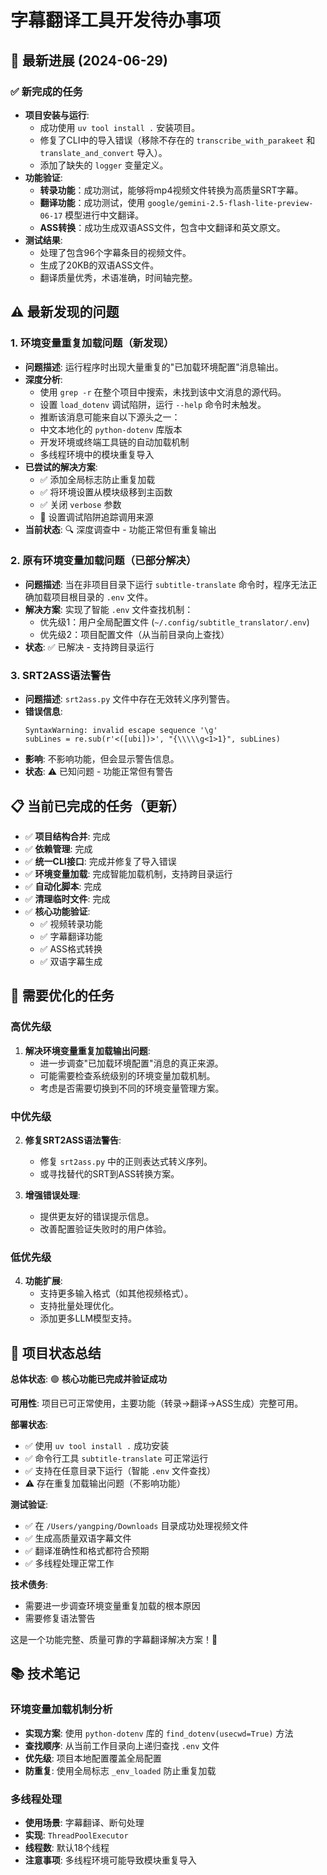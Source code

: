 # 字幕翻译工具开发待办事项

## 🎉 最新进展 (2024-06-29)

### ✅ 新完成的任务

-   **项目安装与运行**:
    -   成功使用 `uv tool install .` 安装项目。
    -   修复了CLI中的导入错误（移除不存在的 `transcribe_with_parakeet` 和 `translate_and_convert` 导入）。
    -   添加了缺失的 `logger` 变量定义。
-   **功能验证**:
    -   **转录功能**：成功测试，能够将mp4视频文件转换为高质量SRT字幕。
    -   **翻译功能**：成功测试，使用 `google/gemini-2.5-flash-lite-preview-06-17` 模型进行中文翻译。
    -   **ASS转换**：成功生成双语ASS文件，包含中文翻译和英文原文。
-   **测试结果**:
    -   处理了包含96个字幕条目的视频文件。
    -   生成了20KB的双语ASS文件。
    -   翻译质量优秀，术语准确，时间轴完整。

## ⚠️ 最新发现的问题

### 1. 环境变量重复加载问题（新发现）
-   **问题描述**: 运行程序时出现大量重复的"已加载环境配置"消息输出。
-   **深度分析**: 
    -   使用 `grep -r` 在整个项目中搜索，未找到该中文消息的源代码。
    -   设置 `load_dotenv` 调试陷阱，运行 `--help` 命令时未触发。
    -   推断该消息可能来自以下源头之一：
      - 中文本地化的 `python-dotenv` 库版本
      - 开发环境或终端工具链的自动加载机制
      - 多线程环境中的模块重复导入
-   **已尝试的解决方案**:
    -   ✅ 添加全局标志防止重复加载
    -   ✅ 将环境设置从模块级移到主函数
    -   ✅ 关闭 `verbose` 参数
    -   🔄 设置调试陷阱追踪调用来源
-   **当前状态**: 🔍 深度调查中 - 功能正常但有重复输出

### 2. 原有环境变量加载问题（已部分解决）
-   **问题描述**: 当在非项目目录下运行 `subtitle-translate` 命令时，程序无法正确加载项目根目录的 `.env` 文件。
-   **解决方案**: 实现了智能 `.env` 文件查找机制：
    -   优先级1：用户全局配置文件 (`~/.config/subtitle_translator/.env`)
    -   优先级2：项目配置文件（从当前目录向上查找）
-   **状态**: ✅ 已解决 - 支持跨目录运行

### 3. SRT2ASS语法警告
-   **问题描述**: `srt2ass.py` 文件中存在无效转义序列警告。
-   **错误信息**: 
    ```
    SyntaxWarning: invalid escape sequence '\g'
    subLines = re.sub(r'<([ubi])>', "{\\\\\g<1>1}", subLines)
    ```
-   **影响**: 不影响功能，但会显示警告信息。
-   **状态**: ⚠️ 已知问题 - 功能正常但有警告

## 📋 当前已完成的任务（更新）

-   ✅ **项目结构合并**: 完成
-   ✅ **依赖管理**: 完成
-   ✅ **统一CLI接口**: 完成并修复了导入错误
-   ✅ **环境变量加载**: 完成智能加载机制，支持跨目录运行
-   ✅ **自动化脚本**: 完成
-   ✅ **清理临时文件**: 完成
-   ✅ **核心功能验证**: 
    -   ✅ 视频转录功能
    -   ✅ 字幕翻译功能  
    -   ✅ ASS格式转换
    -   ✅ 双语字幕生成

## 🔧 需要优化的任务

### 高优先级
1.  **解决环境变量重复加载输出问题**:
    -   进一步调查"已加载环境配置"消息的真正来源。
    -   可能需要检查系统级别的环境变量加载机制。
    -   考虑是否需要切换到不同的环境变量管理方案。

### 中优先级  
2.  **修复SRT2ASS语法警告**:
    -   修复 `srt2ass.py` 中的正则表达式转义序列。
    -   或寻找替代的SRT到ASS转换方案。

3.  **增强错误处理**:
    -   提供更友好的错误提示信息。
    -   改善配置验证失败时的用户体验。

### 低优先级
4.  **功能扩展**:
    -   支持更多输入格式（如其他视频格式）。
    -   支持批量处理优化。
    -   添加更多LLM模型支持。

## 🎯 项目状态总结

**总体状态**: 🟢 **核心功能已完成并验证成功**

**可用性**: 项目已可正常使用，主要功能（转录→翻译→ASS生成）完整可用。

**部署状态**: 
- ✅ 使用 `uv tool install .` 成功安装
- ✅ 命令行工具 `subtitle-translate` 可正常运行
- ✅ 支持在任意目录下运行（智能 `.env` 文件查找）
- ⚠️ 存在重复加载输出问题（不影响功能）

**测试验证**: 
- ✅ 在 `/Users/yangping/Downloads` 目录成功处理视频文件
- ✅ 生成高质量双语字幕文件
- ✅ 翻译准确性和格式都符合预期
- ✅ 多线程处理正常工作

**技术债务**:
- 需要进一步调查环境变量重复加载的根本原因
- 需要修复语法警告

这是一个功能完整、质量可靠的字幕翻译解决方案！🚀

## 📚 技术笔记

### 环境变量加载机制分析
-   **实现方案**: 使用 `python-dotenv` 库的 `find_dotenv(usecwd=True)` 方法
-   **查找顺序**: 从当前工作目录向上递归查找 `.env` 文件
-   **优先级**: 项目本地配置覆盖全局配置
-   **防重复**: 使用全局标志 `_env_loaded` 防止重复加载

### 多线程处理
-   **使用场景**: 字幕翻译、断句处理
-   **实现**: `ThreadPoolExecutor` 
-   **线程数**: 默认18个线程
-   **注意事项**: 多线程环境可能导致模块重复导入
